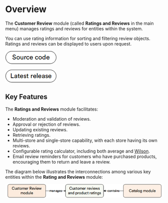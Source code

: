 # Overview

The **Customer Review** module (called **Ratings and Reviews** in the main menu) manages ratings and reviews for entities within the system.

You can use rating information for sorting and filtering review objects. Ratings and reviews can be displayed to users upon request.

[![Source code](media/source_code.png)](https://github.com/VirtoCommerce/vc-module-customer-review)

[![Latest release](media/latest_release.png)](https://github.com/VirtoCommerce/vc-module-customer-review/releases)

## Key Features

The **Ratings and Reviews** module facilitates:

* Moderation and validation of reviews.
* Approval or rejection of reviews.
* Updating existing reviews.
* Retrieving ratings.
* Multi-store and single-store capability, with each store having its own reviews.
* Configurable rating calculator, including both average and [Wilson](https://www.evanmiller.org/how-not-to-sort-by-average-rating.html).
* Email review reminders for customers who have purchased products, encouraging them to return and leave a review.

The diagram below illustrates the interconnections among various key entities within the **Rating and Reviews** module:

![Key entities](media/key-entities.png)
